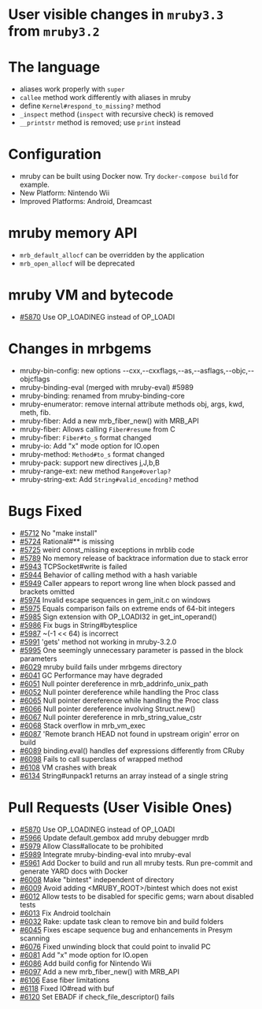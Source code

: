# User visible changes in `mruby3.3` from `mruby3.2`

# The language

- aliases work properly with `super`
- `callee` method work differently with aliases in mruby
- define `Kernel#respond_to_missing?` method
- `_inspect` method (`inspect` with recursive check) is removed
- `__printstr` method is removed; use `print` instead

# Configuration

- mruby can be built using Docker now. Try `docker-compose build` for example.
- New Platform: Nintendo Wii
- Improved Platforms: Android, Dreamcast

# mruby memory API

- `mrb_default_allocf` can be overridden by the application
- `mrb_open_allocf` will be deprecated

# mruby VM and bytecode

- [#5870](https://github.com/mruby/mruby/issues/5870) Use OP_LOADINEG instead of OP_LOADI

# Changes in mrbgems

- mruby-bin-config: new options --cxx,--cxxflags,--as,--asflags,--objc,--objcflags
- mruby-binding-eval (merged with mruby-eval) #5989
- mruby-binding: renamed from mruby-binding-core
- mruby-enumerator: remove internal attribute methods obj, args, kwd, meth, fib.
- mruby-fiber: Add a new mrb_fiber_new() with MRB_API
- mruby-fiber: Allows calling `Fiber#resume` from C
- mruby-fiber: `Fiber#to_s` format changed
- mruby-io: Add "x" mode option for IO.open
- mruby-method: `Method#to_s` format changed
- mruby-pack: support new directives j,J,b,B
- mruby-range-ext: new method `Range#overlap?`
- mruby-string-ext: Add `String#valid_encoding?` method

# Bugs Fixed

- [#5712](https://github.com/mruby/mruby/issues/5712) No "make install"
- [#5724](https://github.com/mruby/mruby/issues/5724) Rational#\*\* is missing
- [#5725](https://github.com/mruby/mruby/issues/5725) weird const_missing exceptions in mrblib code
- [#5789](https://github.com/mruby/mruby/issues/5789) No memory release of backtrace information due to stack error
- [#5943](https://github.com/mruby/mruby/issues/5943) TCPSocket#write is failed
- [#5944](https://github.com/mruby/mruby/issues/5944) Behavior of calling method with a hash variable
- [#5949](https://github.com/mruby/mruby/issues/5949) Caller appears to report wrong line when block passed and brackets omitted
- [#5974](https://github.com/mruby/mruby/issues/5974) Invalid escape sequences in gem_init.c on windows
- [#5975](https://github.com/mruby/mruby/issues/5975) Equals comparison fails on extreme ends of 64-bit integers
- [#5985](https://github.com/mruby/mruby/issues/5985) Sign extension with OP_LOADI32 in get_int_operand()
- [#5986](https://github.com/mruby/mruby/issues/5986) Fix bugs in String#bytesplice
- [#5987](https://github.com/mruby/mruby/issues/5987) ~(-1 << 64) is incorrect
- [#5991](https://github.com/mruby/mruby/issues/5991) 'gets' method not working in mruby-3.2.0
- [#5995](https://github.com/mruby/mruby/issues/5995) One seemingly unnecessary parameter is passed in the block parameters
- [#6029](https://github.com/mruby/mruby/issues/6029) mruby build fails under mrbgems directory
- [#6041](https://github.com/mruby/mruby/issues/6041) GC Performance may have degraded
- [#6051](https://github.com/mruby/mruby/issues/6051) Null pointer dereference in mrb_addrinfo_unix_path
- [#6052](https://github.com/mruby/mruby/issues/6052) Null pointer dereference while handling the Proc class
- [#6065](https://github.com/mruby/mruby/issues/6065) Null pointer dereference while handling the Proc class
- [#6066](https://github.com/mruby/mruby/issues/6066) Null pointer dereference involving Struct.new()
- [#6067](https://github.com/mruby/mruby/issues/6067) Null pointer dereference in mrb_string_value_cstr
- [#6068](https://github.com/mruby/mruby/issues/6068) Stack overflow in mrb_vm_exec
- [#6087](https://github.com/mruby/mruby/issues/6087) 'Remote branch HEAD not found in upstream origin' error on build
- [#6089](https://github.com/mruby/mruby/issues/6089) binding.eval() handles def expressions differently from CRuby
- [#6098](https://github.com/mruby/mruby/issues/6098) Fails to call superclass of wrapped method
- [#6108](https://github.com/mruby/mruby/issues/6108) VM crashes with break
- [#6134](https://github.com/mruby/mruby/issues/6134) String#unpack1 returns an array instead of a single string

# Pull Requests (User Visible Ones)

- [#5870](https://github.com/mruby/mruby/pull/5870) Use OP_LOADINEG instead of OP_LOADI
- [#5966](https://github.com/mruby/mruby/pull/5966) Update default.gembox add mruby debugger mrdb
- [#5979](https://github.com/mruby/mruby/pull/5979) Allow Class#allocate to be prohibited
- [#5989](https://github.com/mruby/mruby/pull/5989) Integrate mruby-binding-eval into mruby-eval
- [#5961](https://github.com/mruby/mruby/pull/5961) Add Docker to build and run all mruby tests. Run pre-commit and generate YARD docs with Docker
- [#6008](https://github.com/mruby/mruby/pull/6008) Make "bintest" independent of directory
- [#6009](https://github.com/mruby/mruby/pull/6009) Avoid adding <MRUBY_ROOT>/bintest which does not exist
- [#6012](https://github.com/mruby/mruby/pull/6012) Allow tests to be disabled for specific gems; warn about disabled tests
- [#6013](https://github.com/mruby/mruby/pull/6013) Fix Android toolchain
- [#6032](https://github.com/mruby/mruby/pull/6032) Rake: update task clean to remove bin and build folders
- [#6045](https://github.com/mruby/mruby/pull/6045) Fixes escape sequence bug and enhancements in Presym scanning
- [#6076](https://github.com/mruby/mruby/pull/6076) Fixed unwinding block that could point to invalid PC
- [#6081](https://github.com/mruby/mruby/pull/6081) Add "x" mode option for IO.open
- [#6086](https://github.com/mruby/mruby/pull/6086) Add build config for Nintendo Wii
- [#6097](https://github.com/mruby/mruby/pull/6097) Add a new mrb_fiber_new() with MRB_API
- [#6106](https://github.com/mruby/mruby/pull/6106) Ease fiber limitations
- [#6118](https://github.com/mruby/mruby/pull/6118) Fixed IO#read with buf
- [#6120](https://github.com/mruby/mruby/pull/6120) Set EBADF if check_file_descriptor() fails
